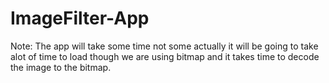 # ImageFilter-App
Note: The app will take some time not some actually it will be going to take alot of time to load though we are using bitmap and it takes time to decode the image to the bitmap.
